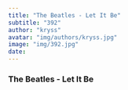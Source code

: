 ```yaml
---
title: "The Beatles - Let It Be"
subtitle: "392"
author: "kryss"
avatar: "img/authors/kryss.jpg"
image: "img/392.jpg"
date:
---
```


### The Beatles - Let It Be
